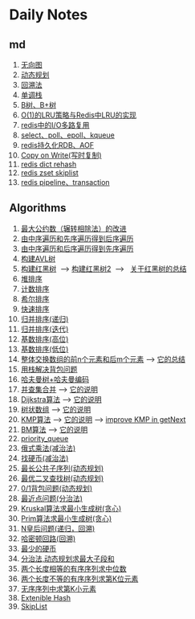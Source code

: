 # Daily Notes

## md

1. [无向图](https://github.com/yuyilei/Algorithms/blob/master/md/Undigraph.md)
2. [动态规划](https://github.com/yuyilei/Algorithms/blob/master/md/dynamic_programming.md)
3. [回溯法](https://github.com/yuyilei/Algorithms/blob/master/md/backtracking.md)
4. [单调栈](https://github.com/yuyilei/Algorithms/blob/master/md/monotonous-stack.md)
5. [B树、B+树](https://github.com/yuyilei/Algorithms/blob/master/md/Btree-andB+tree.md#b树与b树的比较)
6. [O(1)的LRU策略与Redis中LRU的实现](https://github.com/yuyilei/Algorithms/blob/master/md/LRU-cache.md)
7. [redis中的I/O多路复用](https://github.com/yuyilei/Algorithms/blob/master/md/redis-IO-Multiplexing.md)
8. [select、poll、epoll、kqueue](https://github.com/yuyilei/Algorithms/blob/master/md/IO-Multiplexing.md)
9. [redis持久化RDB、AOF](https://github.com/yuyilei/Daily-Notes/blob/master/md/redis-persistence.md) 
10. [Copy on Write(写时复制)](https://github.com/yuyilei/Daily-Notes/blob/master/md/copy-on-write.md)
11. [redis dict rehash](https://github.com/yuyilei/Daily-Notes/blob/master/md/redis-dict-rehash.md)
12. [redis zset skiplist](https://github.com/yuyilei/Daily-Notes/blob/master/md/redis-zset.md) 
13. [redis pipeline、transaction](https://github.com/yuyilei/Daily-Notes/blob/master/md/redis-pipeline-and-transaction.md)

## Algorithms 

1. [最大公约数（辗转相除法）的改进](https://github.com/yuyilei/Algorithms/blob/master/C%2B%2B/gcd.cpp)
2. [由中序遍历和先序遍历得到后序遍历](https://github.com/yuyilei/Algorithms/blob/master/C%2B%2B/preorder-and-inorder.cpp)
3. [由中序遍历和后序遍历得到先序遍历](https://github.com/yuyilei/Algorithms/blob/master/C%2B%2B/postorder-and-inorder.cpp)
4. [构建AVL树](https://github.com/yuyilei/Algorithms/blob/master/C%2B%2B/compete-AVL-tree.cpp)
5. [构建红黑树](https://github.com/yuyilei/Algorithms/blob/master/C%2B%2B/insert-red-and-black-tree.cpp)  --> [构建红黑树2](https://github.com/yuyilei/Algorithms/blob/master/C%2B%2B/all-RBtree.cpp)  -->   [关于红黑树的总结](https://github.com/yuyilei/Algorithms/blob/master/md/RBtree.md)
6. [堆排序](https://github.com/yuyilei/Algorithms/blob/master/C%2B%2B/heap-sort.cpp)
7. [计数排序](https://github.com/yuyilei/Algorithms/blob/master/C%2B%2B/counting-sort.cpp)
8. [希尔排序](https://github.com/yuyilei/Algorithms/blob/master/C%2B%2B/shell-sort.cpp)
9. [快速排序](https://github.com/yuyilei/Algorithms/blob/master/C%2B%2B/quick-sort.cpp)
10. [归并排序(递归)](https://github.com/yuyilei/Algorithms/blob/master/C%2B%2B/merge-sort-recursion.cpp)
11. [归并排序(迭代)](https://github.com/yuyilei/Algorithms/blob/master/C%2B%2B/merge-sort-iteration.cpp)
12. [基数排序(高位)](https://github.com/yuyilei/Algorithms/blob/master/C%2B%2B/radix-sort-high-order.cpp)
13. [基数排序(低位)](https://github.com/yuyilei/Algorithms/blob/master/C%2B%2B/radix-sort-low-order.cpp)
14. [整体交换数组的前n个元素和后m个元素](https://github.com/yuyilei/Algorithms/blob/master/C%2B%2B/change-n-m.cpp) --> [它的总结](https://github.com/yuyilei/Algorithms/blob/master/md/exchange-n-m.md)
15. [用栈解决背包问题](https://github.com/yuyilei/Algorithms/blob/master/C%2B%2B/knapsack-problem-recall.cpp)
16. [哈夫曼树+哈夫曼编码](https://github.com/yuyilei/Algorithms/blob/master/C%2B%2B/HuffmanTree.cpp)
17. [并查集合并](https://github.com/yuyilei/Algorithms/blob/master/C%2B%2B/Union.cpp) --> [它的说明](https://github.com/yuyilei/Algorithms/blob/master/md/Connected-Component-Num.md)
18. [Dijkstra算法](https://github.com/yuyilei/Algorithms/blob/master/C%2B%2B/Dijkstra.cpp) --> [它的说明](https://github.com/yuyilei/Algorithms/blob/master/md/Dijkstra.md)
19. [树状数组](https://github.com/yuyilei/Algorithms/blob/master/C%2B%2B/Binary-Indexed-Tree.cpp) --> [它的说明](https://github.com/yuyilei/Algorithms/blob/master/md/Binary-Indexed-Tree.md)
20. [KMP算法](https://github.com/yuyilei/Algorithms/blob/master/C%2B%2B/KMP.cpp) --> [它的说明](https://github.com/yuyilei/Algorithms/blob/master/md/KMP.md) --> [improve KMP in getNext](https://github.com/yuyilei/Algorithms/blob/master/C%2B%2B/improve_KMP.cpp) 
21. [BM算法](https://github.com/yuyilei/Algorithms/blob/master/C%2B%2B/BM.cpp) --> [它的说明](https://github.com/yuyilei/Algorithms/blob/master/md/BM.md)
22. [priority_queue](https://github.com/yuyilei/Algorithms/blob/master/C%2B%2B/priority_queue.cpp)
23. [俄式乘法(减治法)](https://github.com/yuyilei/Algorithms/blob/master/C%2B%2B/multi.cpp)
24. [找硬币(减治法)](https://github.com/yuyilei/Algorithms/blob/master/C%2B%2B/Find-Fake-coin.cpp)
25. [最长公共子序列(动态规划)](https://github.com/yuyilei/Algorithms/blob/master/C%2B%2B/Longest_Common_Subsequence.cpp)
26. [最优二叉查找树(动态规划)](https://github.com/yuyilei/Algorithms/blob/master/C%2B%2B/OptimalBST.cpp)
27. [0/1背包问题(动态规划)](https://github.com/yuyilei/Algorithms/blob/master/C%2B%2B/knapsack01.cpp)
28. [最近点问题(分治法)](https://github.com/yuyilei/Algorithms/blob/master/C%2B%2B/Close_point_problem.cpp)
29. [Kruskal算法求最小生成树(贪心)](https://github.com/yuyilei/Algorithms/blob/master/C%2B%2B/Kruskal.cpp)
30. [Prim算法求最小生成树(贪心)](https://github.com/yuyilei/Algorithms/blob/master/C%2B%2B/Prim.cpp)
31. [N皇后问题(递归，回溯)](https://github.com/yuyilei/Algorithms/blob/master/C%2B%2B/recursive-Nqueue.cpp)
32. [哈密顿回路(回溯)](https://github.com/yuyilei/Algorithms/blob/master/C++/Hamilton.cpp)
33. [最少的硬币](https://github.com/yuyilei/Daily-Notes/blob/master/C%2B%2B/MinimumCoin.cpp)
34. [分治法,动态规划求最大子段和](https://github.com/yuyilei/Algorithms/blob/master/Python/sum-of-largest-sub-segment.py)
35. [两个长度相等的有序序列求中位数](https://github.com/yuyilei/Algorithms/blob/master/Python/median-number-in-two-segment.py) 
36. [两个长度不等的有序序列求第K位元素](https://github.com/yuyilei/Algorithms/blob/master/Python/Kth-largest-in-two-sorted-segmet.py)
37. [无序序列中求第K小元素](https://github.com/yuyilei/Algorithms/blob/master/Python/Kth-smallest-in-a-segment.py)
38. [Extenible Hash](https://github.com/yuyilei/Algorithms/blob/master/Python/Extenible-Hash.py)
39. [SkipList](https://github.com/yuyilei/Daily-Notes/blob/master/C%2B%2B/SkipList.cpp) 
